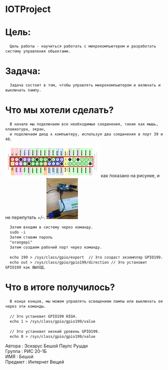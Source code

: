  # IOTProject

# Цель:

      Цель работы - научиться работать с микрокомпьютером и разработать систему управления объектами.
      
# Задача:
      
      Задача состоит в том, чтобы управлять микрокомпьютером и включать и выключать лампу.
# Что мы хотели сделать?
      
      В начале мы подключаем все необходимые соединения, такие как мышь, клавиатура, экран, 
      и подключаем диод к компьютеру, используя два соединения в порт 39 и 40.
<img src="orange.png" width="300" >      
      как показано на рисунке, и не перепутать +/-.
      
<img src="image.jpeg" width="100">

      Затем входим в систему через команду.
      sudo -i
      Затем ставим пароль
      "orangepi"
      Затем создаем рабочий порт через команду.
      
      echo 199 > /sys/class/gpio/export  // Это создаст экземпляр GPIO199.
      echo out > /sys/class/gpio/gpio199/direction // Это установит GPIO199 как ВЫХОД.
      
# Что в итоге получилось?
      В конце концов, мы можем управлять освещением лампы или выключать ее через эти команды.
      
      // Это установит GPIO199 HIGH.
      echo 1 > /sys/class/gpio/gpio199/value
      
      // Это установит низкий уровень GPIO199.
      echo 0 > /sys/class/gpio/gpio199/value  
      
Автора : Эскарус Бешой Паулс Рушди <br/>
Группа : РИС 20-1Б <br/>
ИМЯ : Бешой <br/>
Предмет : Интернет Вещей 
